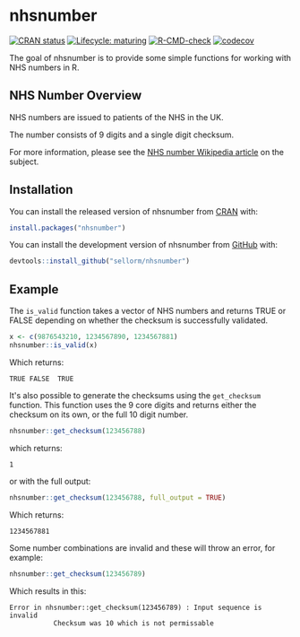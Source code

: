 
# nhsnumber

<!-- badges: start -->
[![CRAN status](https://www.r-pkg.org/badges/version/nhsnumber)](https://CRAN.R-project.org/package=nhsnumber)
[![Lifecycle: maturing](https://img.shields.io/badge/lifecycle-maturing-blue.svg)](https://www.tidyverse.org/lifecycle/#maturing)
[![R-CMD-check](https://github.com/sellorm/nhsnumber/workflows/R-CMD-check/badge.svg)](https://github.com/sellorm/nhsnumber/actions?query=workflow%3AR-CMD-check)
[![codecov](https://codecov.io/gh/sellorm/nhsnumber/branch/master/graph/badge.svg?token=UUKS3SYQ0B)](https://codecov.io/gh/sellorm/nhsnumber)
<!-- badges: end -->

The goal of nhsnumber is to provide some simple functions for working with NHS numbers in R.

## NHS Number Overview

NHS numbers are issued to patients of the NHS in the UK.

The number consists of 9 digits and a single digit checksum.

For more information, please see the [NHS number Wikipedia article](https://en.wikipedia.org/wiki/NHS_number) on the subject.

## Installation

You can install the released version of nhsnumber from [CRAN](https://cran.r-project.org/package=nhsnumber) with:

``` r
install.packages("nhsnumber")
```

You can install the development version of nhsnumber from [GitHub](https://github.com/sellorm/nhsnumber) with:

``` r
devtools::install_github("sellorm/nhsnumber")
```

## Example

The `is_valid` function takes a vector of NHS numbers and returns TRUE or FALSE depending on whether the checksum is successfully validated.

``` r
x <- c(9876543210, 1234567890, 1234567881)
nhsnumber::is_valid(x)
```

Which returns:

```
TRUE FALSE  TRUE
```

It's also possible to generate the checksums using the `get_checksum` function. This function uses the 9 core digits and returns either the checksum on its own, or the full 10 digit number.

``` r
nhsnumber::get_checksum(123456788)
```

which returns:

```
1
```

or with the full output:

``` r
nhsnumber::get_checksum(123456788, full_output = TRUE)
```

Which returns:

```
1234567881
```

Some number combinations are invalid and these will throw an error, for example:

``` r
nhsnumber::get_checksum(123456789)
```

Which results in this:

```
Error in nhsnumber::get_checksum(123456789) : Input sequence is invalid
           Checksum was 10 which is not permissable
```


